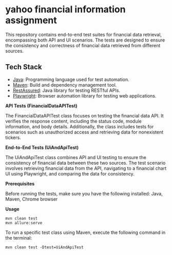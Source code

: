 # yahoo financial information assignment
This repository contains end-to-end test suites for financial 
data retrieval, encompassing both API and UI scenarios. 
The tests are designed to ensure the consistency and correctness of financial data retrieved from different sources.

## Tech Stack
- [Java](https://www.java.com): Programming language used for test automation.
- [Maven](https://maven.apache.org): Build and dependency management tool.
- [RestAssured](https://rest-assured.io): Java library for testing RESTful APIs.
- [Playwright](https://playwright.dev): Browser automation library for testing web applications.

**API Tests (FinancialDataAPITest)**

The FinancialDataAPITest class focuses on testing the financial data API. 
It verifies the response content, including the status code, module information, and body details. Additionally, the class includes tests for scenarios such as unauthorized access and retrieving data for nonexistent tickers.

**End-to-End Tests (UiAndApiTest)**

The UiAndApiTest class combines API and UI testing to ensure the consistency of 
financial data between these two sources. The test scenario involves retrieving 
financial data from the API, navigating to a financial chart UI using Playwright, 
and comparing the data for consistency.

**Prerequisites**

Before running the tests, make sure you have the following installed: Java, Maven, Chrome browser

**Usage**
```
mvn clean test  
mvn allure:serve 
```

To run a specific test class using Maven, execute the following command in the terminal:

```
mvn clean test -Dtest=UiAndApiTest
